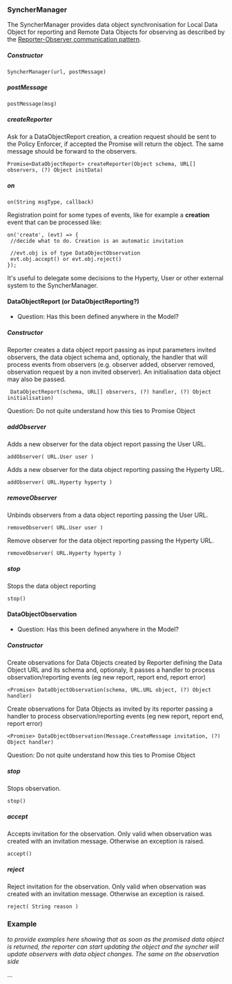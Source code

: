 ### SyncherManager

The SyncherManager provides data object synchronisation for Local Data Object for reporting and Remote Data Objects for observing as described  by the [Reporter-Observer communication pattern](https://github.com/reTHINK-project/core-framework/blob/master/docs/specs/runtime/dynamic-view/basics/create-sync-data-object.md). 

##### Constructor
```
SyncherManager(url, postMessage)
```
##### postMessage
```
postMessage(msg)
```

##### createReporter
Ask for a DataObjectReport creation, a creation request should be sent to the Policy Enforcer, if accepted the Promise will return the object. The same message should be forward to the observers.
```
Promise<DataObjectReport> createReporter(Object schema, URL[] observers, (?) Object initData)
```

##### on
```
on(String msgType, callback)
```
Registration point for some types of events, like for example a **creation** event that can be processed like:
```
on('create', (evt) => {
 //decide what to do. Creation is an automatic invitation
 
 //evt.obj is of type DataObjectObservation
 evt.obj.accept() or evt.obj.reject()
});
```
It's useful to delegate some decisions to the Hyperty, User or other external system to the SyncherManager.

#### DataObjectReport (or DataObjectReporting?)
- Question: Has this been defined anywhere in the Model? 

##### Constructor
Reporter creates a data object report passing as input parameters invited observers, the data object schema and, optionaly, the handler that will process events from observers (e.g. observer added, observer removed, observation request by a non invited observer). An initialisation data object may also be passed.

```
 DataObjectReport(schema, URL[] observers, (?) handler, (?) Object initialisation)
```
Question: Do not quite understand how this ties to Promise Object

##### addObserver

Adds a new observer for the data object report passing the User URL.

```
addObserver( URL.User user )
```

Adds a new observer for the data object reporting passing the Hyperty URL.

```
addObserver( URL.Hyperty hyperty )
```

##### removeObserver

Unbinds observers from a data object reporting passing the User URL. 

```
removeObserver( URL.User user )
```

Remove observer for the data object reporting passing the Hyperty URL.

```
removeObserver( URL.Hyperty hyperty )
```

##### stop

Stops the data object reporting

```
stop()
```

#### DataObjectObservation
- Question: Has this been defined anywhere in the Model?  


##### Constructor

Create observations for Data Objects created by Reporter defining the Data Object URL and its schema and, optionaly, it passes a handler to process observation/reporting events (eg new report, report end, report error)

```
<Promise> DataObjectObservation(schema, URL.URL object, (?) Object handler)
```

Create observations for Data Objects as invited by its reporter passing a handler to process observation/reporting events (eg new report, report end, report error)

```
<Promise> DataObjectObservation(Message.CreateMessage invitation, (?) Object handler)
```

Question: Do not quite understand how this ties to Promise Object

##### stop

Stops observation.

```
stop()
```

##### accept

Accepts invitation for the observation. Only valid when observation was created with an invitation message. Otherwise an exception is raised.

```
accept()
```

##### reject

Reject invitation for the observation. Only valid when observation was created with an invitation message. Otherwise an exception is raised.

```
reject( String reason )
```

### Example

*to provide examples here showing that as soon as the promised data object is returned, the reporter can start updating the object and the syncher will update observers with data object changes. The same on the observation side*

...

